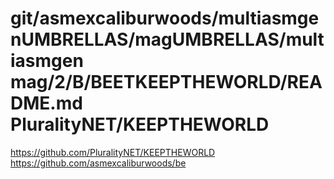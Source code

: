 # git/asmexcaliburwoods/multiasmgenUMBRELLAS/magUMBRELLAS/multiasmgen mag/2/B/BEETKEEPTHEWORLD/README.md PluralityNET/KEEPTHEWORLD
https://github.com/PluralityNET/KEEPTHEWORLD https://github.com/asmexcaliburwoods/be
